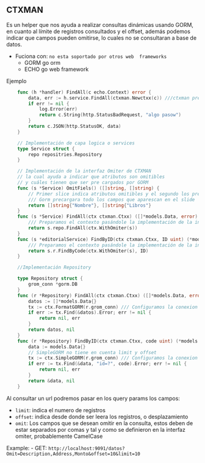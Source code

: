 ## CTXMAN
Es un helper que nos ayuda a realizar consultas dinámicas usando GORM, en cuanto al límite de registros consultados y el offset, además podemos indicar que campos pueden omitirse, lo cuales no se consultaran a base de datos. 

* Fuciona con: `no esta soportado por otros web  frameworks`
    * GORM go orm
    * ECHO go web framework

Ejemplo
```go
    func (h *handler) FindAll(c echo.Context) error {
        data, err := h.service.FindAll(ctxman.Newctxx(c)) ///ctxman prepara y recupera parametros en el context
        if err != nil {
            log.Error(err)
            return c.String(http.StatusBadRequest, "algo pasow")
        }
        return c.JSON(http.StatusOK, data)
    }

    // Implementación de capa logica o services
    type Service struct {
	    repo repositries.Repository
    }   

    // Implementación de la interfaz Omiter de CTXMAN
    // la cual ayuda a indicar que atributos son omitibles
    // y cuáles tienen que ser pre cargados por GORM
    func (s *Service) OmitFiels() ([]string, []string) { 
        // Primer slice indica atributos omitibles y el segundo los pre cargados
        /// Gorm precargara todo los campos que aparescan en el slide       
	    return []string{"Nombre"}, []string{"Libros"}
    }
    func (s *Service) FindAll(ctx ctxman.Ctxx) ([]*models.Data, error) {
        /// Preparamos el contexto pasándole la implementación de la interfaz Omiter
        return s.repo.FindAll(ctx.WithOmiter(s))
    }
    func (s *editorialService) FindByID(ctx ctxman.Ctxx, ID uint) (*models.Data, error) {
        /// Preparamos el contexto pasándole la implementación de la interfaz Omiter
	    return s.r.FindByCode(ctx.WithOmiter(s), ID)
    }

    //Implementación Repository

    type Repository struct {
	    grom_conn *gorm.DB
    }
    func (r *Repository) FindAll(ctx ctxman.Ctxx) ([]*models.Data, error) {
        datos := []*models.Data{}
        tx := ctx.FormatGORM(r.grom_conn) /// Configuramos la conexion de gorm
        if err := tx.Find(&datos).Error; err != nil {
            return nil, err
        }
        return datos, nil
    }
    func (r *Repository) FindByID(ctx ctxman.Ctxx, code uint) (*models.Data, error) {
        data := models.Data{}
        // SimpleGORM no tiene en cuenta limit y offset
        tx := ctx.SimpleGORM(r.grom_conn) /// Configuramos la conexion de gorm
        if err := tx.Find(&data, "id=?", code).Error; err != nil {
            return nil, err
        }
        return &data, nil
    }
```
Al consultar un url podremos pasar en los query params los campos:
- `limit`: indica el numero de registros
- `offset`: indica desde donde ser leera los registros, o desplazamiento
- `omit`:  Los campos que se desean omitir en la consulta, estos deben de estar separados por comas y tal y como se definieron en la interfaz omiter, probablemente CamelCase

Example:
    - GET: `http://localhost:9091/datos?Omit=Description,Address,Monto&offset=10&limit=10`